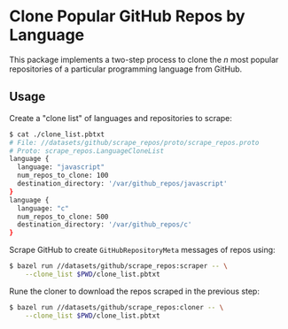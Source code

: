 # Clone Popular GitHub Repos by Language

This package implements a two-step process to clone the *n* most popular 
repositories of a particular programming language from GitHub.


## Usage

Create a "clone list" of languages and repositories to scrape:

```bash
$ cat ./clone_list.pbtxt
# File: //datasets/github/scrape_repos/proto/scrape_repos.proto
# Proto: scrape_repos.LanguageCloneList
language {
  language: "javascript"
  num_repos_to_clone: 100
  destination_directory: '/var/github_repos/javascript'
}
language {
  language: "c"
  num_repos_to_clone: 500
  destination_directory: '/var/github_repos/c'
}
```

Scrape GitHub to create `GitHubRepositoryMeta` messages of repos using:

```sh
$ bazel run //datasets/github/scrape_repos:scraper -- \
    --clone_list $PWD/clone_list.pbtxt
```

Rune the cloner to download the repos scraped in the previous step:

```sh
$ bazel run //datasets/github/scrape_repos:cloner -- \
    --clone_list $PWD/clone_list.pbtxt
```
